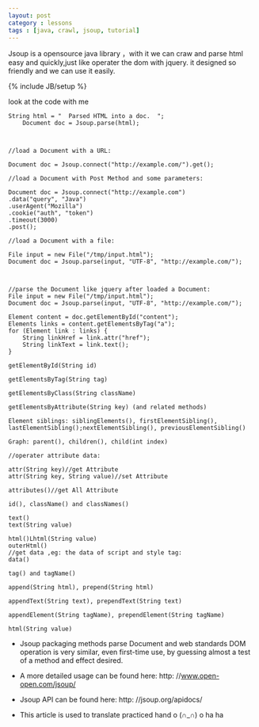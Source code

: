 ```yaml
---
layout: post
category : lessons 
tags : [java, crawl, jsoup, tutorial]
---
```

Jsoup is a opensource java library ，with it we can  craw and parse html easy and quickly,just like operater the dom with jquery.
it designed so friendly  and we can use it easily. 
<!--break-->

{% include JB/setup %}

look at the code with me

    String html = "  Parsed HTML into a doc.  ";
        Document doc = Jsoup.parse(html);


    
    //load a Document with a URL:

    Document doc = Jsoup.connect("http://example.com/").get();

    //load a Document with Post Method and some parameters:

    Document doc = Jsoup.connect("http://example.com")
    .data("query", "Java")
    .userAgent("Mozilla")
    .cookie("auth", "token")
    .timeout(3000)
    .post();

    //load a Document with a file:

    File input = new File("/tmp/input.html");
    Document doc = Jsoup.parse(input, "UTF-8", "http://example.com/");


    
    //parse the Document like jquery after loaded a Document:
    File input = new File("/tmp/input.html");
    Document doc = Jsoup.parse(input, "UTF-8", "http://example.com/");

    Element content = doc.getElementById("content");
    Elements links = content.getElementsByTag("a");
    for (Element link : links) {
        String linkHref = link.attr("href");
        String linkText = link.text();
    }

    getElementById(String id)

    getElementsByTag(String tag)

    getElementsByClass(String className)

    getElementsByAttribute(String key) (and related methods)

    Element siblings: siblingElements(), firstElementSibling(), lastElementSibling();nextElementSibling(), previousElementSibling()

    Graph: parent(), children(), child(int index)

    //operater attribute data:

    attr(String key)//get Attribute
    attr(String key, String value)//set Attribute

    attributes()//get All Attribute

    id(), className() and classNames()

    text() 
    text(String value)  

    html()Lhtml(String value) 
    outerHtml() 
    //get data ,eg: the data of script and style tag:
    data()

    tag() and tagName()

    append(String html), prepend(String html)

    appendText(String text), prependText(String text)

    appendElement(String tagName), prependElement(String tagName)

    html(String value)

- Jsoup packaging methods   parse Document and web standards DOM operation is very similar, even first-time use, by guessing almost a test of a method and effect desired.
- A more detailed usage can be found here: http: //www.open-open.com/jsoup/
- Jsoup  API can be found here: http: //jsoup.org/apidocs/

- This article is used to translate practiced hand o (∩_∩) o ha ha